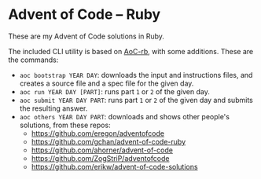 # Advent of Code – Ruby

These are my Advent of Code solutions in Ruby.

The included CLI utility is based on [AoC-rb](https://github.com/Keirua/aoc-cli), with some additions. These are the commands:

- `aoc bootstrap YEAR DAY`: downloads the input and instructions files, and creates a source file and a spec file for the given day.
- `aoc run YEAR DAY [PART]`: runs part `1` or `2` of the given day.
- `aoc submit YEAR DAY PART`: runs part `1` or `2` of the given day and submits the resulting answer.
- `aoc others YEAR DAY PART`: downloads and shows other people's solutions, from these repos:
  - <https://github.com/eregon/adventofcode>
  - <https://github.com/gchan/advent-of-code-ruby>
  - <https://github.com/ahorner/advent-of-code>
  - <https://github.com/ZogStriP/adventofcode>
  - <https://github.com/erikw/advent-of-code-solutions>
